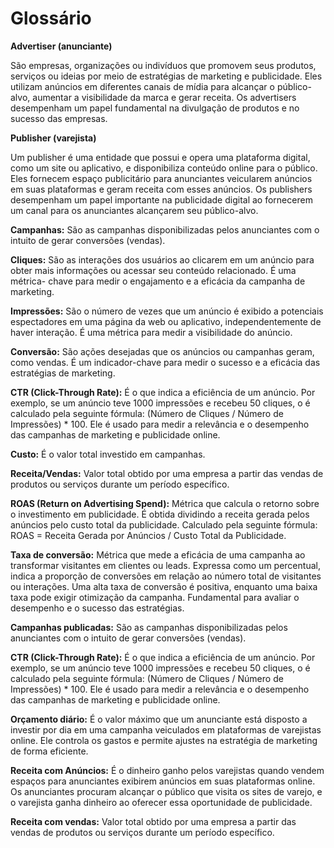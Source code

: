 

# Glossário

**Advertiser (anunciante)**

São empresas, organizações ou indivíduos que promovem seus produtos, serviços
ou ideias por meio de estratégias de marketing e publicidade. Eles utilizam
anúncios em diferentes canais de mídia para alcançar o público-alvo, aumentar
a visibilidade da marca e gerar receita. Os advertisers desempenham um papel
fundamental na divulgação de produtos e no sucesso das empresas.

**Publisher (varejista)**

Um publisher é uma entidade que possui e opera uma plataforma digital, como um
site ou aplicativo, e disponibiliza conteúdo online para o público. Eles
fornecem espaço publicitário para anunciantes veicularem anúncios em suas
plataformas e geram receita com esses anúncios. Os publishers desempenham um
papel importante na publicidade digital ao fornecerem um canal para os
anunciantes alcançarem seu público-alvo.

**Campanhas:** São as campanhas disponibilizadas pelos anunciantes com o
intuito de gerar conversões (vendas).

**Cliques:** São as interações dos usuários ao clicarem em um anúncio para
obter mais informações ou acessar seu conteúdo relacionado. É uma métrica-
chave para medir o engajamento e a eficácia da campanha de marketing.

**Impressões:** São o número de vezes que um anúncio é exibido a potenciais
espectadores em uma página da web ou aplicativo, independentemente de haver
interação. É uma métrica para medir a visibilidade do anúncio.

**Conversão:** São ações desejadas que os anúncios ou campanhas geram, como
vendas. É um indicador-chave para medir o sucesso e a eficácia das estratégias
de marketing.

**CTR (Click-Through Rate):** É o que indica a eficiência de um anúncio. Por
exemplo, se um anúncio teve 1000 impressões e recebeu 50 cliques, o é
calculado pela seguinte fórmula: (Número de Cliques / Número de Impressões) *
100. Ele é usado para medir a relevância e o desempenho das campanhas de
marketing e publicidade online.

**Custo:** É o valor total investido em campanhas.

**Receita/Vendas:** Valor total obtido por uma empresa a partir das vendas de
produtos ou serviços durante um período específico.

**ROAS (Return on Advertising Spend):** Métrica que calcula o retorno sobre o
investimento em publicidade. É obtida dividindo a receita gerada pelos
anúncios pelo custo total da publicidade. Calculado pela seguinte fórmula:
ROAS = Receita Gerada por Anúncios / Custo Total da Publicidade.

**Taxa de conversão:** Métrica que mede a eficácia de uma campanha ao
transformar visitantes em clientes ou leads. Expressa como um percentual,
indica a proporção de conversões em relação ao número total de visitantes ou
interações. Uma alta taxa de conversão é positiva, enquanto uma baixa taxa
pode exigir otimização da campanha. Fundamental para avaliar o desempenho e o
sucesso das estratégias.

**Campanhas publicadas:** São as campanhas disponibilizadas pelos anunciantes
com o intuito de gerar conversões (vendas).

**CTR (Click-Through Rate):** É o que indica a eficiência de um anúncio. Por
exemplo, se um anúncio teve 1000 impressões e recebeu 50 cliques, o é
calculado pela seguinte fórmula: (Número de Cliques / Número de Impressões) *
100. Ele é usado para medir a relevância e o desempenho das campanhas de
marketing e publicidade online.

**Orçamento diário:** É o valor máximo que um anunciante está disposto a
investir por dia em uma campanha veiculados em plataformas de varejistas
online. Ele controla os gastos e permite ajustes na estratégia de marketing de
forma eficiente.

**Receita com Anúncios:** É o dinheiro ganho pelos varejistas quando vendem
espaços para anunciantes exibirem anúncios em suas plataformas online. Os
anunciantes procuram alcançar o público que visita os sites de varejo, e o
varejista ganha dinheiro ao oferecer essa oportunidade de publicidade.

**Receita com vendas:** Valor total obtido por uma empresa a partir das vendas
de produtos ou serviços durante um período específico.

